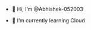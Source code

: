 - 👋 Hi, I’m @Abhishek-052003

- 🌱 I’m currently learning Cloud 


<!---
Abhishek-052003/Abhishek-052003 is a ✨ special ✨ repository because its `README.md` (this file) appears on your GitHub profile.
You can click the Preview link to take a look at your changes.
--->
